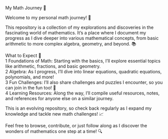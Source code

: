 My Math Journey 🌟

Welcome to my personal math journey! 🚀

This repository is a collection of my explorations and discoveries in the fascinating world of mathematics. It’s a place where I document my progress as I dive deeper into various mathematical concepts, from basic arithmetic to more complex algebra, geometry, and beyond. 📚

What to Expect 🧠
<br>1 Foundations of Math: Starting with the basics, I’ll explore essential topics like arithmetic, fractions, and basic geometry.
<br>2 Algebra: As I progress, I’ll dive into linear equations, quadratic equations, polynomials, and more!
<br>3 Fun Challenges: I’ll also share challenges and puzzles I encounter, so you can join in the fun too! 🤩
<br>4 Learning Resources: Along the way, I’ll compile useful resources, notes, and references for anyone else on a similar journey.

This is an evolving repository, so check back regularly as I expand my knowledge and tackle new math challenges! 📈

Feel free to browse, contribute, or just follow along as I discover the wonders of mathematics one step at a time! 🔍
